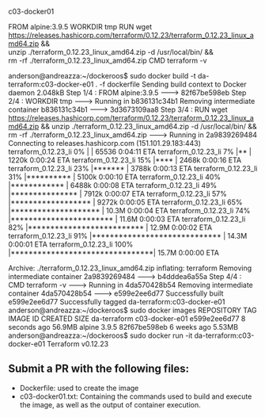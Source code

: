 c03-docker01

FROM alpine:3.9.5
WORKDIR tmp
RUN wget https://releases.hashicorp.com/terraform/0.12.23/terraform_0.12.23_linux_amd64.zip && \
    unzip ./terraform_0.12.23_linux_amd64.zip -d /usr/local/bin/ && \
    rm -rf ./terraform_0.12.23_linux_amd64.zip
CMD terraform -v


anderson@andreazza:~/dockeroos$ sudo docker build -t da-terraform:c03-docker-e01 . -f dockerfile
Sending build context to Docker daemon  2.048kB
Step 1/4 : FROM alpine:3.9.5
 ---> 82f67be598eb
Step 2/4 : WORKDIR tmp
 ---> Running in b836131c34b1
Removing intermediate container b836131c34b1
 ---> 3d3673109aa8
Step 3/4 : RUN wget https://releases.hashicorp.com/terraform/0.12.23/terraform_0.12.23_linux_amd64.zip &&     unzip ./terraform_0.12.23_linux_amd64.zip -d /usr/local/bin/ &&     rm -rf ./terraform_0.12.23_linux_amd64.zip
 ---> Running in 2a9839269484
Connecting to releases.hashicorp.com (151.101.29.183:443)
terraform_0.12.23_li   0% |                                | 65536  0:04:11 ETA
terraform_0.12.23_li   7% |**                              | 1220k  0:00:24 ETA
terraform_0.12.23_li  15% |****                            | 2468k  0:00:16 ETA
terraform_0.12.23_li  23% |*******                         | 3788k  0:00:13 ETA
terraform_0.12.23_li  31% |**********                      | 5100k  0:00:10 ETA
terraform_0.12.23_li  40% |************                    | 6488k  0:00:08 ETA
terraform_0.12.23_li  49% |***************                 | 7912k  0:00:07 ETA
terraform_0.12.23_li  57% |******************              | 9272k  0:00:05 ETA
terraform_0.12.23_li  65% |********************            | 10.3M  0:00:04 ETA
terraform_0.12.23_li  74% |***********************         | 11.6M  0:00:03 ETA
terraform_0.12.23_li  82% |**************************      | 12.9M  0:00:02 ETA
terraform_0.12.23_li  91% |*****************************   | 14.3M  0:00:01 ETA
terraform_0.12.23_li 100% |********************************| 15.7M  0:00:00 ETA

Archive:  ./terraform_0.12.23_linux_amd64.zip
  inflating: terraform
Removing intermediate container 2a9839269484
 ---> b4dddea6a55a
Step 4/4 : CMD terraform -v
 ---> Running in 4da570428b54
Removing intermediate container 4da570428b54
 ---> e599e2ee6d77
Successfully built e599e2ee6d77
Successfully tagged da-terraform:c03-docker-e01
anderson@andreazza:~/dockeroos$ sudo docker images
REPOSITORY          TAG                 IMAGE ID            CREATED             SIZE
da-terraform        c03-docker-e01      e599e2ee6d77        8 seconds ago       56.9MB
alpine              3.9.5               82f67be598eb        6 weeks ago         5.53MB
anderson@andreazza:~/dockeroos$ sudo docker run -it da-terraform:c03-docker-e01
Terraform v0.12.23




## Submit a PR with the following files:
- Dockerfile: used to create the image
- c03-docker01.txt: Containing the commands used to build and execute the image, as well as the output of container execution.
